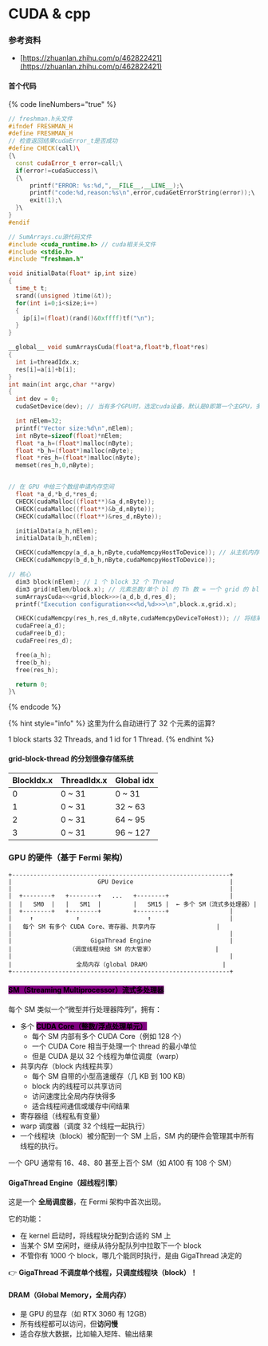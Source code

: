 # CUDA & cpp

### 参考资料

* [https://zhuanlan.zhihu.com/p/462822421](https://zhuanlan.zhihu.com/p/462822421)



#### 首个代码

{% code lineNumbers="true" %}
```cpp
// freshman.h头文件
#ifndef FRESHMAN_H
#define FRESHMAN_H
// 检查返回结果cudaError_t是否成功
#define CHECK(call)\   
{\
  const cudaError_t error=call;\
  if(error!=cudaSuccess)\
  {\
      printf("ERROR: %s:%d,",__FILE__,__LINE__);\
      printf("code:%d,reason:%s\n",error,cudaGetErrorString(error));\
      exit(1);\
  }\
}
#endif

// SumArrays.cu源代码文件
#include <cuda_runtime.h> // cuda相关头文件
#include <stdio.h>
#include "freshman.h"

void initialData(float* ip,int size)
{
  time_t t;
  srand((unsigned )time(&t));
  for(int i=0;i<size;i++)
  {
    ip[i]=(float)(rand()&0xffff)tf("\n");
  }
}

__global__ void sumArraysCuda(float*a,float*b,float*res)
{
  int i=threadIdx.x;
  res[i]=a[i]+b[i];
}
int main(int argc,char **argv)
{
  int dev = 0;
  cudaSetDevice(dev); // 当有多个GPU时，选定cuda设备，默认是0即第一个主GPU，多GPU时0,1,2以此类推

  int nElem=32;
  printf("Vector size:%d\n",nElem);
  int nByte=sizeof(float)*nElem;
  float *a_h=(float*)malloc(nByte);
  float *b_h=(float*)malloc(nByte);
  float *res_h=(float*)malloc(nByte);
  memset(res_h,0,nByte);


// 在 GPU 中给三个数组申请内存空间
  float *a_d,*b_d,*res_d;
  CHECK(cudaMalloc((float**)&a_d,nByte));
  CHECK(cudaMalloc((float**)&b_d,nByte));
  CHECK(cudaMalloc((float**)&res_d,nByte));

  initialData(a_h,nElem); 
  initialData(b_h,nElem);

  CHECK(cudaMemcpy(a_d,a_h,nByte,cudaMemcpyHostToDevice)); // 从主机内存拷贝到设备内存
  CHECK(cudaMemcpy(b_d,b_h,nByte,cudaMemcpyHostToDevice)); 

// 核心
  dim3 block(nElem); // 1 个 block 32 个 Thread
  dim3 grid(nElem/block.x); // 元素总数/单个 bl 的 Th 数 = 一个 grid 的 block 数
  sumArraysCuda<<<grid,block>>>(a_d,b_d,res_d);
  printf("Execution configuration<<<%d,%d>>>\n",block.x,grid.x);

  CHECK(cudaMemcpy(res_h,res_d,nByte,cudaMemcpyDeviceToHost)); // 将结果从设备内存拷贝到主机内存！
  cudaFree(a_d);
  cudaFree(b_d);
  cudaFree(res_d);

  free(a_h);
  free(b_h);
  free(res_h);

  return 0;
}\
```
{% endcode %}

{% hint style="info" %}
这里为什么自动进行了 32 个元素的运算?

1 block starts 32 Threads, and 1 id for 1 Thread.
{% endhint %}

#### grid-block-thread 的分划很像存储系统

| BlockIdx.x | ThreadIdx.x | Global idx |
| ---------- | ----------- | ---------- |
| 0          | 0 \~ 31     | 0 \~ 31    |
| 1          | 0 \~ 31     | 32 \~ 63   |
| 2          | 0 \~ 31     | 64 \~ 95   |
| 3          | 0 \~ 31     | 96 \~ 127  |



### GPU 的硬件（基于 Fermi 架构）

```
+-------------------------------------------------------------+
|                        GPU Device                           |
|                                                             |
|  +--------+   +--------+   ...   +--------+                 |
|  |   SM0  |   |   SM1  |         |   SM15 |  ← 多个 SM（流式多处理器）|
|  +--------+   +--------+         +--------+                 |
|     ↑            ↑                   ↑                      |
|   每个 SM 有多个 CUDA Core、寄存器、共享内存                 |
|                                                             |
|                      GigaThread Engine                      |
|                （调度线程块给 SM 的大管家）                 |
|                                                             |
|                  全局内存（global DRAM）                    |
+-------------------------------------------------------------+
```

#### <mark style="background-color:purple;">SM（Streaming Multiprocessor）流式多处理器</mark>

每个 SM 类似一个“微型并行处理器阵列”，拥有：

* 多个 <mark style="background-color:purple;">**CUDA Core（整数/浮点处理单元）**</mark>
  * 每个 SM 内部有多个 CUDA Core（例如 128 个）
  * 一个 CUDA Core 相当于处理一个 thread 的最小单位
  * 但是 CUDA 是以 32 个线程为单位调度（warp）
* 共享内存（block 内线程共享）
  * 每个 SM 自带的小型高速缓存（几 KB 到 100 KB）
  * block 内的线程可以共享访问
  * 访问速度比全局内存快得多
  * 适合线程间通信或缓存中间结果
* 寄存器组（线程私有变量）
* warp 调度器（调度 32 个线程一起执行）
* 一个线程块（block）被分配到一个 SM 上后，SM 内的硬件会管理其中所有线程的执行。

一个 GPU 通常有 16、48、80 甚至上百个 SM（如 A100 有 108 个 SM）



#### GigaThread Engine（超线程引擎）

这是一个 **全局调度器**，在 Fermi 架构中首次出现。

它的功能：

* 在 kernel 启动时，将线程块分配到合适的 SM 上
* 当某个 SM 空闲时，继续从待分配队列中拉取下一个 block
* 不管你有 1000 个 block，哪几个能同时执行，是由 GigaThread 决定的

👉 **GigaThread 不调度单个线程，只调度线程块（block）！**



#### DRAM（Global Memory，全局内存）

* 是 GPU 的显存（如 RTX 3060 有 12GB）
* 所有线程都可以访问，但**访问慢**
* 适合存放大数据，比如输入矩阵、输出结果

